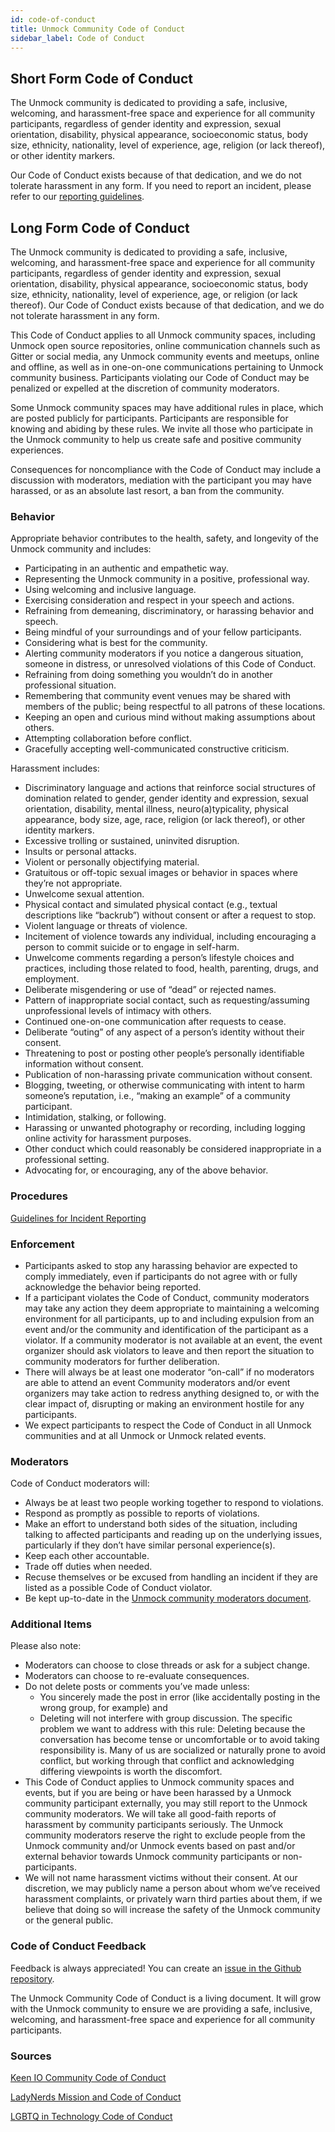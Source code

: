 ```yaml
---
id: code-of-conduct
title: Unmock Community Code of Conduct
sidebar_label: Code of Conduct
---
```


## Short Form Code of Conduct
The Unmock community is dedicated to providing a safe, inclusive, welcoming, and harassment-free space and experience for all community participants, regardless of gender identity and expression, sexual orientation, disability, physical appearance, socioeconomic status, body size, ethnicity, nationality, level of experience, age, religion (or lack thereof), or other identity markers. 

Our Code of Conduct exists because of that dedication, and we do not tolerate harassment in any form. If you need to report an incident, please refer to our [reporting guidelines](https://github.com/unmock/code-of-conduct/blob/master/incident-reporting.md).

## Long Form Code of Conduct
The Unmock community is dedicated to providing a safe, inclusive, welcoming, and harassment-free space and experience for all community participants, regardless of gender identity and expression, sexual orientation, disability, physical appearance, socioeconomic status, body size, ethnicity, nationality, level of experience, age, or religion (or lack thereof). Our Code of Conduct exists because of that dedication, and we do not tolerate harassment in any form.

This Code of Conduct applies to all Unmock community spaces, including Unmock open source repositories, online communication channels such as Gitter or social media, any Unmock community events and meetups, online and offline, as well as in one-on-one communications pertaining to Unmock community business. Participants violating our Code of Conduct may be penalized or expelled at the discretion of community moderators.

Some Unmock community spaces may have additional rules in place, which are posted publicly for participants. Participants are responsible for knowing and abiding by these rules. We invite all those who participate in the Unmock community to help us create safe and positive community experiences.

Consequences for noncompliance with the Code of Conduct may include a discussion with moderators, mediation with the participant you may have harassed, or as an absolute last resort, a ban from the community.

### Behavior
Appropriate behavior contributes to the health, safety, and longevity of the Unmock community and includes:

- Participating in an authentic and empathetic way.
- Representing the Unmock community in a positive, professional way.
- Using welcoming and inclusive language.
- Exercising consideration and respect in your speech and actions.
- Refraining from demeaning, discriminatory, or harassing behavior and speech.
- Being mindful of your surroundings and of your fellow participants.
- Considering what is best for the community.
- Alerting community moderators if you notice a dangerous situation, someone in distress, or unresolved violations of this Code of Conduct.
- Refraining from doing something you wouldn’t do in another professional situation.
- Remembering that community event venues may be shared with members of the public; being respectful to all patrons of these locations.
- Keeping an open and curious mind without making assumptions about others.
- Attempting collaboration before conflict.
- Gracefully accepting well-communicated constructive criticism.

Harassment includes:

- Discriminatory language and actions that reinforce social structures of domination related to gender, gender identity and expression, sexual orientation, disability, mental illness, neuro(a)typicality, physical appearance, body size, age, race, religion (or lack thereof), or other identity markers.
- Excessive trolling or sustained, uninvited disruption.
- Insults or personal attacks.
- Violent or personally objectifying material.
- Gratuitous or off-topic sexual images or behavior in spaces where they’re not appropriate.
- Unwelcome sexual attention.
- Physical contact and simulated physical contact (e.g., textual descriptions like “backrub”) without consent or after a request to stop.
- Violent language or threats of violence.
- Incitement of violence towards any individual, including encouraging a person to commit suicide or to engage in self-harm.
- Unwelcome comments regarding a person’s lifestyle choices and practices, including those related to food, health, parenting, drugs, and employment.
- Deliberate misgendering or use of “dead” or rejected names.
- Pattern of inappropriate social contact, such as requesting/assuming unprofessional levels of intimacy with others.
- Continued one-on-one communication after requests to cease.
- Deliberate “outing” of any aspect of a person’s identity without their consent.
- Threatening to post or posting other people’s personally identifiable information without consent.
- Publication of non-harassing private communication without consent.
- Blogging, tweeting, or otherwise communicating with intent to harm someone’s reputation, i.e., “making an example” of a community participant.
- Intimidation, stalking, or following.
- Harassing or unwanted photography or recording, including logging online activity for harassment purposes.
- Other conduct which could reasonably be considered inappropriate in a professional setting.
- Advocating for, or encouraging, any of the above behavior.

### Procedures

[Guidelines for Incident Reporting](https://github.com/unmock/code-of-conduct/blob/master/incident-reporting.md)

### Enforcement
- Participants asked to stop any harassing behavior are expected to comply immediately, even if participants do not agree with or fully acknowledge the behavior being reported.
- If a participant violates the Code of Conduct, community moderators may take any action they deem appropriate to maintaining a welcoming environment for all participants, up to and including expulsion from an event and/or the community and identification of the participant as a violator. If a community moderator is not available at an event, the event organizer should ask violators to leave and then report the situation to community moderators for further deliberation.
- There will always be at least one moderator “on-call” if no moderators are able to attend an event
Community moderators and/or event organizers may take action to redress anything designed to, or with the clear impact of, disrupting or making an environment hostile for any participants.
- We expect participants to respect the Code of Conduct in all Unmock communities and at all Unmock or Unmock related events.

### Moderators
Code of Conduct moderators will:

- Always be at least two people working together to respond to violations.
- Respond as promptly as possible to reports of violations.
- Make an effort to understand both sides of the situation, including talking to affected participants and reading up on the underlying issues, particularly if they don’t have similar personal experience(s).
- Keep each other accountable.
- Trade off duties when needed.
- Recuse themselves or be excused from handling an incident if they are listed as a possible Code of Conduct violator.
- Be kept up-to-date in the [Unmock community moderators document](https://github.com/unmock/code-of-conduct/blob/master/moderators.md).

### Additional Items
Please also note:

- Moderators can choose to close threads or ask for a subject change.
- Moderators can choose to re-evaluate consequences.
- Do not delete posts or comments you’ve made unless:
  - You sincerely made the post in error (like accidentally posting in the wrong group, for example) and
  - Deleting will not interfere with group discussion. The specific problem we want to address with this rule: Deleting because the conversation has become tense or uncomfortable or to avoid taking responsibility is. Many of us are socialized or naturally prone to avoid conflict, but working through that conflict and acknowledging differing viewpoints is worth the discomfort.
- This Code of Conduct applies to Unmock community spaces and events, but if you are being or have been harassed by a Unmock community participant externally, you may still report to the Unmock community moderators. We will take all good-faith reports of harassment by community participants seriously. The Unmock community moderators reserve the right to exclude people from the Unmock community and/or Unmock events based on past and/or external behavior towards Unmock community participants or non-participants.
- We will not name harassment victims without their consent. At our discretion, we may publicly name a person about whom we’ve received harassment complaints, or privately warn third parties about them, if we believe that doing so will increase the safety of the Unmock community or the general public.

### Code of Conduct Feedback
Feedback is always appreciated! You can create an [issue in the Github repository](https://github.com/unmock/code-of-conduct/issues).

The Unmock Community Code of Conduct is a living document. It will grow with the Unmock community to ensure we are providing a safe, inclusive, welcoming, and harassment-free space and experience for all community participants.

### Sources
[Keen IO Community Code of Conduct](https://github.com/keen/community-code-of-conduct)

[LadyNerds Mission and Code of Conduct](http://www.ladynerds.org/code_of_conduct)

[LGBTQ in Technology Code of Conduct](http://lgbtq.technology/coc.html)
